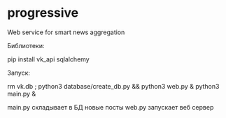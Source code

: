 # progressive
Web service for smart news aggregation


Библиотеки:

pip install vk_api sqlalchemy



Запуск:

rm vk.db ; python3 database/create_db.py && python3 web.py & python3 main.py &



main.py складывает в БД новые посты
web.py запускает веб сервер
